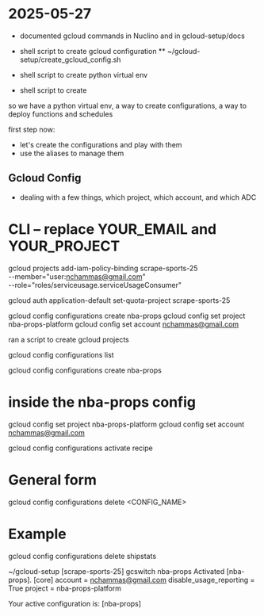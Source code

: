 
# 2025-05-27

* documented gcloud commands in Nuclino and in gcloud-setup/docs

* shell script to create gcloud configuration
** ~/gcloud-setup/create_gcloud_config.sh

* shell script to create python virtual env

* shell script to create 


so we have a python virtual env, a way to create configurations,
a way to deploy functions and schedules


first step now:
* let's create the configurations and play with them
* use the aliases to manage them

## Gcloud Config
* dealing with a few things, which project, which account, and which ADC

# CLI – replace YOUR_EMAIL and YOUR_PROJECT
gcloud projects add-iam-policy-binding scrape-sports-25 \
    --member="user:nchammas@gmail.com" \
    --role="roles/serviceusage.serviceUsageConsumer"

gcloud auth application-default set-quota-project scrape-sports-25

gcloud config configurations create nba-props
gcloud config set project nba-props-platform
gcloud config set account nchammas@gmail.com

ran a script to create gcloud projects



gcloud config configurations list

gcloud config configurations create nba-props
# inside the nba-props config
gcloud config set project nba-props-platform
gcloud config set account nchammas@gmail.com

gcloud config configurations activate recipe

# General form
gcloud config configurations delete <CONFIG_NAME>

# Example
gcloud config configurations delete shipstats

~/gcloud-setup [scrape-sports-25] gcswitch nba-props
Activated [nba-props].
[core]
account = nchammas@gmail.com
disable_usage_reporting = True
project = nba-props-platform

Your active configuration is: [nba-props]







